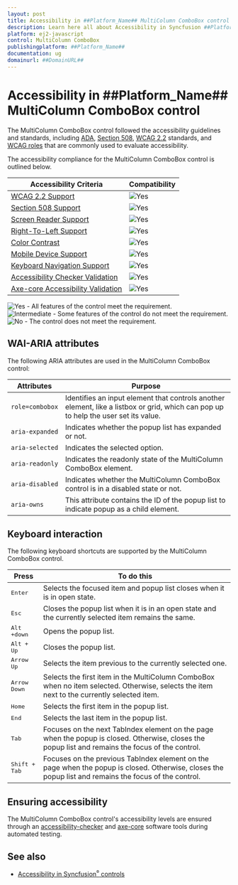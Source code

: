 ```yaml
---
layout: post
title: Accessibility in ##Platform_Name## MultiColumn ComboBox control | Syncfusion
description: Learn here all about Accessibility in Syncfusion ##Platform_Name## MultiColumn ComboBox control of Syncfusion Essential JS 2 and more.
platform: ej2-javascript
control: MultiColumn ComboBox 
publishingplatform: ##Platform_Name##
documentation: ug
domainurl: ##DomainURL##
---
```


# Accessibility in ##Platform_Name## MultiColumn ComboBox control

The MultiColumn ComboBox control followed the accessibility guidelines and standards, including [ADA](https://www.ada.gov/), [Section 508](https://www.section508.gov/), [WCAG 2.2](https://www.w3.org/TR/WCAG22/) standards, and [WCAG roles](https://www.w3.org/TR/wai-aria/#roles) that are commonly used to evaluate accessibility.

The accessibility compliance for the MultiColumn ComboBox control is outlined below.

| Accessibility Criteria | Compatibility |
| -- | -- |
| [WCAG 2.2 Support](../common/accessibility#accessibility-standards) | <img src="https://cdn.syncfusion.com/content/images/documentation/full.png" alt="Yes"> |
| [Section 508 Support](../common/accessibility#accessibility-standards) | <img src="https://cdn.syncfusion.com/content/images/documentation/full.png" alt="Yes"> |
| [Screen Reader Support](../common/accessibility#screen-reader-support) | <img src="https://cdn.syncfusion.com/content/images/documentation/full.png" alt="Yes"> |
| [Right-To-Left Support](../common/accessibility#right-to-left-support) | <img src="https://cdn.syncfusion.com/content/images/documentation/full.png" alt="Yes"> |
| [Color Contrast](../common/accessibility#color-contrast) | <img src="https://cdn.syncfusion.com/content/images/documentation/full.png" alt="Yes"> |
| [Mobile Device Support](../common/accessibility#mobile-device-support) | <img src="https://cdn.syncfusion.com/content/images/documentation/full.png" alt="Yes"> |
| [Keyboard Navigation Support](../common/accessibility#keyboard-navigation-support) | <img src="https://cdn.syncfusion.com/content/images/documentation/full.png" alt="Yes"> |
| [Accessibility Checker Validation](../common/accessibility#ensuring-accessibility) | <img src="https://cdn.syncfusion.com/content/images/documentation/full.png" alt="Yes"> |
| [Axe-core Accessibility Validation](../common/accessibility#ensuring-accessibility) | <img src="https://cdn.syncfusion.com/content/images/documentation/full.png" alt="Yes"> |

<style>
    .post .post-content img {
        display: inline-block;
        margin: 0.5em 0;
    }
</style>
<div><img src="https://cdn.syncfusion.com/content/images/documentation/full.png" alt="Yes"> - All features of the control meet the requirement.</div>

<div><img src="https://cdn.syncfusion.com/content/images/documentation/partial.png" alt="Intermediate"> - Some features of the control do not meet the requirement.</div>

<div><img src="https://cdn.syncfusion.com/content/images/documentation/not-supported.png" alt="No"> - The control does not meet the requirement.</div>

## WAI-ARIA attributes

The following ARIA attributes are used in the MultiColumn ComboBox control:

| Attributes | Purpose |
| ------------ | ----------------------- |
| `role=combobox` | Identifies an input element that controls another element, like a listbox or grid, which can pop up to help the user set its value. |
| `aria-expanded` | Indicates whether the popup list has expanded or not. |
| `aria-selected` | Indicates the selected option. |
| `aria-readonly` | Indicates the readonly state of the MultiColumn ComboBox element. |
| `aria-disabled` | Indicates whether the MultiColumn ComboBox control is in a disabled state or not. |
| `aria-owns` | This attribute contains the ID of the popup list to indicate popup as a child element. |

## Keyboard interaction

The following keyboard shortcuts are supported by the MultiColumn ComboBox control.

| **Press** | **To do this** |
| --- | --- |
| <kbd>Enter</kbd> | Selects the focused item and popup list closes when it is in open state.  |
| <kbd>Esc</kbd> | Closes the popup list when it is in an open state and the currently selected item remains the same. |
| <kbd>Alt +down</kbd> | Opens the popup list. |
| <kbd>Alt + Up</kbd> | Closes the popup list. |
| <kbd>Arrow Up</kbd> | Selects the item previous to the currently selected one. |
| <kbd>Arrow Down</kbd> | Selects the first item in the MultiColumn ComboBox when no item selected. Otherwise, selects the item next to the currently selected item. |
| <kbd>Home  </kbd> | Selects the first item in the popup list. |
| <kbd>End</kbd> | Selects the last item in the popup list. |
| <kbd>Tab</kbd> | Focuses on the next TabIndex element on the page when the popup is closed. Otherwise, closes the popup list and remains the focus of the control. |
| <kbd>Shift + Tab</kbd> | Focuses on the previous TabIndex element on the page when the popup is closed. Otherwise, closes the popup list and remains the focus of the control. |

## Ensuring accessibility

The MultiColumn ComboBox control's accessibility levels are ensured through an [accessibility-checker](https://www.npmjs.com/package/accessibility-checker) and [axe-core](https://www.npmjs.com/package/axe-core) software tools during automated testing.

## See also

* [Accessibility in Syncfusion<sup style="font-size:70%">&reg;</sup> controls](../common/accessibility)
